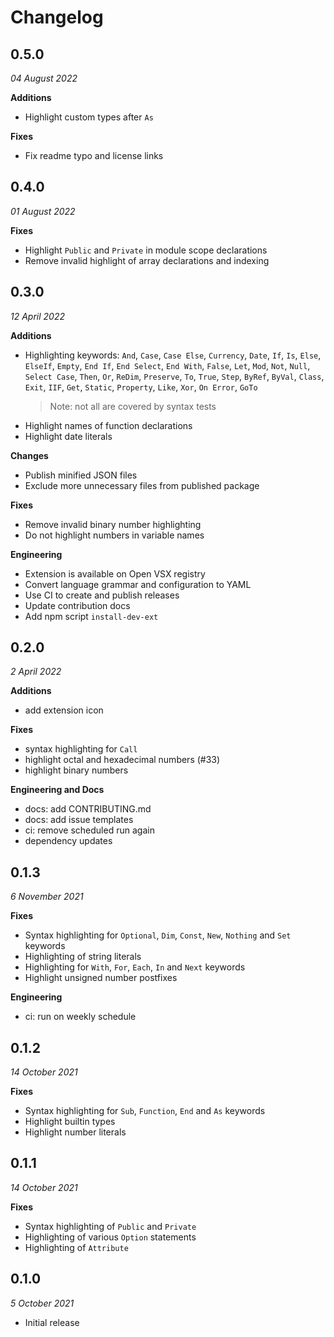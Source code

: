 # Changelog
## 0.5.0
_04 August 2022_

**Additions**
- Highlight custom types after `As`

**Fixes**
- Fix readme typo and license links

## 0.4.0
_01 August 2022_

**Fixes**
- Highlight `Public` and `Private` in module scope declarations
- Remove invalid highlight of array declarations and indexing

## 0.3.0
_12 April 2022_

**Additions**
- Highlighting keywords: `And`, `Case`, `Case Else`, `Currency`, `Date`, `If`, `Is`, `Else`,
  `ElseIf`, `Empty`, `End If`, `End Select`, `End With`, `False`, `Let`, `Mod`, `Not`, `Null`,
  `Select Case`, `Then`, `Or`, `ReDim`, `Preserve`, `To`, `True`, `Step`, `ByRef`, `ByVal`,
  `Class`, `Exit`, `IIF`, `Get`, `Static`, `Property`, `Like`, `Xor`, `On Error`, `GoTo`
  > Note: not all are covered by syntax tests
- Highlight names of function declarations
- Highlight date literals

**Changes**
- Publish minified JSON files
- Exclude more unnecessary files from published package

**Fixes**
- Remove invalid binary number highlighting
- Do not highlight numbers in variable names

**Engineering**
- Extension is available on Open VSX registry
- Convert language grammar and configuration to YAML
- Use CI to create and publish releases
- Update contribution docs
- Add npm script `install-dev-ext`

## 0.2.0
_2 April 2022_

**Additions**
- add extension icon

**Fixes**
- syntax highlighting for `Call`
- highlight octal and hexadecimal numbers (#33)
- highlight binary numbers

**Engineering and Docs**
- docs: add CONTRIBUTING.md
- docs: add issue templates
- ci: remove scheduled run again
- dependency updates

## 0.1.3
_6 November 2021_

**Fixes**
- Syntax highlighting for `Optional`, `Dim`, `Const`, `New`, `Nothing` and `Set` keywords
- Highlighting of string literals
- Highlighting for `With`, `For`, `Each`, `In` and `Next` keywords
- Highlight unsigned number postfixes

**Engineering**
- ci: run on weekly schedule

## 0.1.2
_14 October 2021_

**Fixes**
- Syntax highlighting for `Sub`, `Function`, `End` and `As` keywords
- Highlight builtin types
- Highlight number literals

## 0.1.1
_14 October 2021_

**Fixes**
- Syntax highlighting of `Public` and `Private`
- Highlighting of various `Option` statements
- Highlighting of `Attribute`


## 0.1.0
_5 October 2021_

- Initial release
